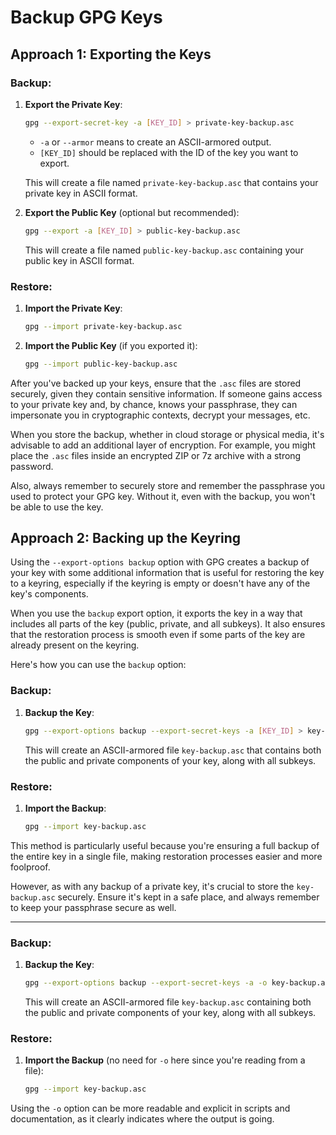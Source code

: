 # Backup GPG Keys

## Approach 1: Exporting the Keys

### Backup:

1. **Export the Private Key**:
   ```bash
   gpg --export-secret-key -a [KEY_ID] > private-key-backup.asc
   ```

    - `-a` or `--armor` means to create an ASCII-armored output.
    - `[KEY_ID]` should be replaced with the ID of the key you want to export.

   This will create a file named `private-key-backup.asc` that contains your private key in ASCII format.

2. **Export the Public Key** (optional but recommended):
   ```bash
   gpg --export -a [KEY_ID] > public-key-backup.asc
   ```

   This will create a file named `public-key-backup.asc` containing your public key in ASCII format.

### Restore:

1. **Import the Private Key**:
   ```bash
   gpg --import private-key-backup.asc
   ```

2. **Import the Public Key** (if you exported it):
   ```bash
   gpg --import public-key-backup.asc
   ```

After you've backed up your keys, ensure that the `.asc` files are stored securely, given they contain sensitive information. If someone gains access to your private key and, by chance, knows your passphrase, they can impersonate you in cryptographic contexts, decrypt your messages, etc.

When you store the backup, whether in cloud storage or physical media, it's advisable to add an additional layer of encryption. For example, you might place the `.asc` files inside an encrypted ZIP or 7z archive with a strong password.

Also, always remember to securely store and remember the passphrase you used to protect your GPG key. Without it, even with the backup, you won't be able to use the key.

## Approach 2: Backing up the Keyring

Using the `--export-options backup` option with GPG creates a backup of your key with some additional information that is useful for restoring the key to a keyring, especially if the keyring is empty or doesn't have any of the key's components.

When you use the `backup` export option, it exports the key in a way that includes all parts of the key (public, private, and all subkeys). It also ensures that the restoration process is smooth even if some parts of the key are already present on the keyring.

Here's how you can use the `backup` option:

### Backup:

1. **Backup the Key**:
   ```bash
   gpg --export-options backup --export-secret-keys -a [KEY_ID] > key-backup.asc
   ```

   This will create an ASCII-armored file `key-backup.asc` that contains both the public and private components of your key, along with all subkeys.

### Restore:

1. **Import the Backup**:
   ```bash
   gpg --import key-backup.asc
   ```

This method is particularly useful because you're ensuring a full backup of the entire key in a single file, making restoration processes easier and more foolproof.

However, as with any backup of a private key, it's crucial to store the `key-backup.asc` securely. Ensure it's kept in a safe place, and always remember to keep your passphrase secure as well.

---

### Backup:

1. **Backup the Key**:
   ```bash
   gpg --export-options backup --export-secret-keys -a -o key-backup.asc [KEY_ID]
   ```

   This will create an ASCII-armored file `key-backup.asc` containing both the public and private components of your key, along with all subkeys.

### Restore:

1. **Import the Backup** (no need for `-o` here since you're reading from a file):
   ```bash
   gpg --import key-backup.asc
   ```

Using the `-o` option can be more readable and explicit in scripts and documentation, as it clearly indicates where the output is going.